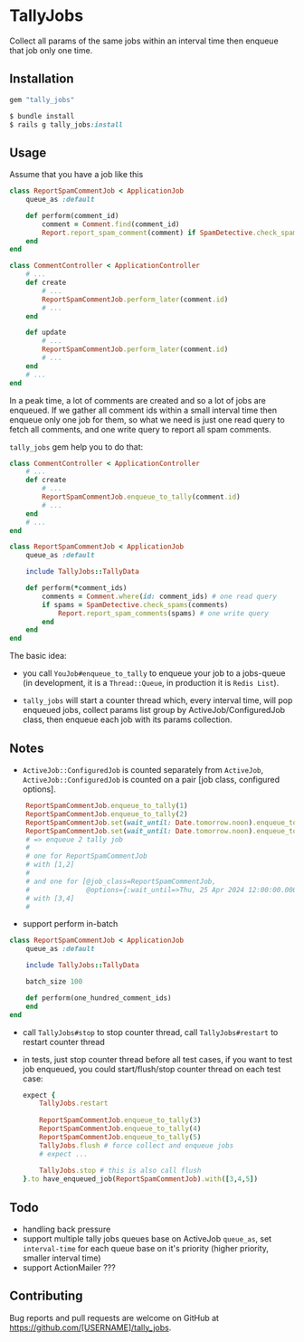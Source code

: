 # TallyJobs

Collect all params of the same jobs within an interval time then enqueue that job only one time.

## Installation

```ruby
gem "tally_jobs"

$ bundle install
$ rails g tally_jobs:install
```

## Usage

Assume that you have a job like this
```ruby
class ReportSpamCommentJob < ApplicationJob
    queue_as :default

    def perform(comment_id)
        comment = Comment.find(comment_id)
        Report.report_spam_comment(comment) if SpamDetective.check_spam(comment)
    end
end

class CommentController < ApplicationController
    # ...
    def create
        # ...
        ReportSpamCommentJob.perform_later(comment.id)
        # ...
    end

    def update
        # ...
        ReportSpamCommentJob.perform_later(comment.id)
        # ...
    end
    # ...
end
```

In a peak time, a lot of comments are created and so a lot of jobs are enqueued. 
If we gather all comment ids within a small interval time then enqueue only one job for them, so what we need is just one read query to fetch all comments, and one write query to report all spam comments.

`tally_jobs` gem help you to do that:

```ruby
class CommentController < ApplicationController
    # ...
    def create
        # ...
        ReportSpamCommentJob.enqueue_to_tally(comment.id)
        # ...
    end
    # ...
end

class ReportSpamCommentJob < ApplicationJob
    queue_as :default

    include TallyJobs::TallyData

    def perform(*comment_ids)
        comments = Comment.where(id: comment_ids) # one read query
        if spams = SpamDetective.check_spams(comments)
            Report.report_spam_comments(spams) # one write query
        end
    end
end
```

The basic idea: 

- you call `YouJob#enqueue_to_tally` to enqueue your job to a jobs-queue (in development, it is a `Thread::Queue`, in production it is `Redis List`).

- `tally_jobs` will start a counter thread which, every interval time, will pop enqueued jobs, collect params list group by ActiveJob/ConfiguredJob class, then enqueue each job with its params collection.


## Notes

- `ActiveJob::ConfiguredJob` is counted separately from `ActiveJob`, `ActiveJob::ConfiguredJob` is counted on a pair [job class, configured options].
```ruby
    ReportSpamCommentJob.enqueue_to_tally(1)
    ReportSpamCommentJob.enqueue_to_tally(2)
    ReportSpamCommentJob.set(wait_until: Date.tomorrow.noon).enqueue_to_tally(3)
    ReportSpamCommentJob.set(wait_until: Date.tomorrow.noon).enqueue_to_tally(4)
    # => enqueue 2 tally job
    #
    # one for ReportSpamCommentJob
    # with [1,2]
    #
    # and one for [@job_class=ReportSpamCommentJob,
    #              @options={:wait_until=>Thu, 25 Apr 2024 12:00:00.000000000 UTC +00:00}]
    # with [3,4]
    #
```

- support perform in-batch

```ruby
class ReportSpamCommentJob < ApplicationJob
    queue_as :default

    include TallyJobs::TallyData

    batch_size 100

    def perform(one_hundred_comment_ids)
    end
end
```

- call `TallyJobs#stop` to stop counter thread, call `TallyJobs#restart` to restart counter thread
- in tests, just stop counter thread before all test cases, if you want to test job enqueued, you could start/flush/stop counter thread on each test case:
    
    ```ruby
    expect {
        TallyJobs.restart
            
        ReportSpamCommentJob.enqueue_to_tally(3)
        ReportSpamCommentJob.enqueue_to_tally(4)
        ReportSpamCommentJob.enqueue_to_tally(5)
        TallyJobs.flush # force collect and enqueue jobs
        # expect ...
        
        TallyJobs.stop # this is also call flush
    }.to have_enqueued_job(ReportSpamCommentJob).with([3,4,5])
    ```

## Todo

- handling back pressure
- support multiple tally jobs queues base on ActiveJob `queue_as`, set `interval-time` for each queue base on it's priority (higher priority, smaller interval time)
- support ActionMailer ???


## Contributing

Bug reports and pull requests are welcome on GitHub at https://github.com/[USERNAME]/tally_jobs.
